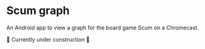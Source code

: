 # Scum graph
An Android app to view a graph for the board game Scum on a Chromecast.

🚧 Currently under construction 🚧
